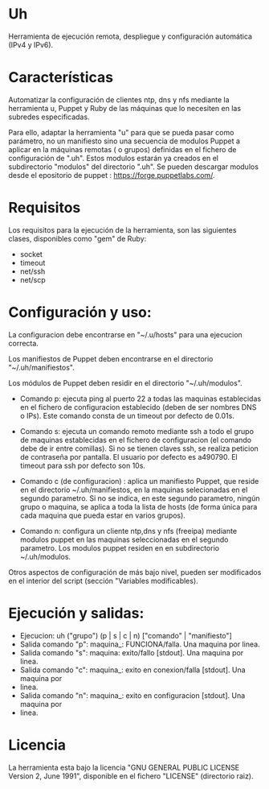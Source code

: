 # Uh
Herramienta de ejecución remota, despliegue y configuración automática (IPv4 y IPv6).

# Características

Automatizar la configuración de clientes ntp, dns y nfs mediante la herramienta u, Puppet y Ruby de las máquinas que
lo necesiten en las subredes especificadas.

Para ello, adaptar la herramienta "u" para que se pueda pasar como parámetro, no un manifiesto sino una secuencia
de modulos Puppet a aplicar en la máquinas remotas ( o grupos) definidas en el fichero de configuración de ".uh".
Estos modulos estarán ya creados en el subdirectorio "modulos" del directorio ".uh". Se pueden descargar modulos
desde el epositorio de puppet : https://forge.puppetlabs.com/.

# Requisitos
Los requisitos para la ejecución de la herramienta, son las siguientes clases, disponibles como "gem" de Ruby:

- socket
- timeout
- net/ssh
- net/scp

# Configuración y uso:
La configuracion debe encontrarse en "~/.u/hosts" para una ejecucion correcta.

Los manifiestos de Puppet deben encontrarse en el directorio "~/.uh/manifiestos".

Los módulos de Puppet deben residir en el directorio "~/.uh/modulos".

- Comando p: ejecuta ping al puerto 22 a todas las maquinas establecidas en
el fichero de configuracion establecido (deben de ser nombres DNS o IPs).
Este comando consta de un timeout por defecto de 0.01s.

- Comando s: ejecuta un comando remoto mediante ssh a todo el grupo de maquinas
establecidas en el fichero de configuracion (el comando debe de ir entre comillas).
Si no se tienen claves ssh, se realiza peticion de contraseña por pantalla.
El usuario por defecto es a490790. El timeout para ssh por defecto son 10s.

- Comando c (de configuracion) : aplica un manifiesto Puppet, que reside en el directorio
~/.uh/manifiestos, en la maquinas selecionadas en el segundo parametro. Si no se indica,
en este segundo parametro, ningún grupo o maquina, se aplica a toda la lista de hosts
(de forma única para cada maquina que pueda estar en varios grupos).

- Comando n: configura un cliente ntp,dns y nfs (freeipa) mediante modulos puppet en las
maquinas seleccionadas en el segundo parametro. Los modulos puppet residen en en subdirectorio
~/.uh/modulos.

Otros aspectos de configuración de más bajo nivel, pueden ser modificados en el interior del script (sección "Variables modificables).

# Ejecución y salidas:

- Ejecucion: uh ("grupo") (p | s | c | n) ["comando" | "manifiesto"]
- Salida comando "p": maquina_<num>: FUNCIONA/falla. Una maquina por linea.
- Salida comando "s": maquina<num>: exito/fallo [stdout]. Una maquina por linea.
- Salida comando "c": maquina_<num>: exito en conexion/falla [stdout]. Una maquina por
- linea.
- Salida comando "n": maquina_<num>: exito en configuracion [stdout]. Una maquina por
- linea.

# Licencia

La herramienta esta bajo la licencia "GNU GENERAL PUBLIC LICENSE Version 2, June 1991", disponible en el fichero "LICENSE" (directorio raiz).
